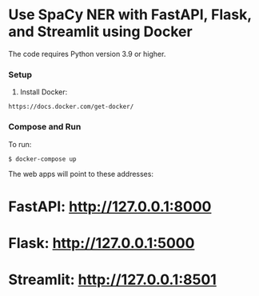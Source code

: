 # Use SpaCy NER with FastAPI, Flask, and Streamlit using Docker

The code requires Python version 3.9 or higher.

### Setup
1. Install Docker:

```
https://docs.docker.com/get-docker/
```
   
### Compose and Run

To run:

```bash
$ docker-compose up
```

The web apps will point to these addresses:

# FastAPI: http://127.0.0.1:8000
# Flask: http://127.0.0.1:5000
# Streamlit: http://127.0.0.1:8501